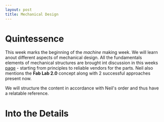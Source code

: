 ```yaml
---
layout: post
title: Mechanical Design
---
```


Quintessence
===

This week marks the beginning of the *machine* making week. We will learn anout different aspects of mechanical design. All the fundamentals elements of mechanical structures are brought int discussion in this weeks [page](http://academy.cba.mit.edu/classes/mechanical_design/index.html) - starting from principles to reliable vendors for the parts. Neil also mentions the **Fab Lab 2.0** concept along with 2 successful approaches present now.

We will structure the content in accordance with Neil's order and thus have a relatable reference.

Into the Details
===
